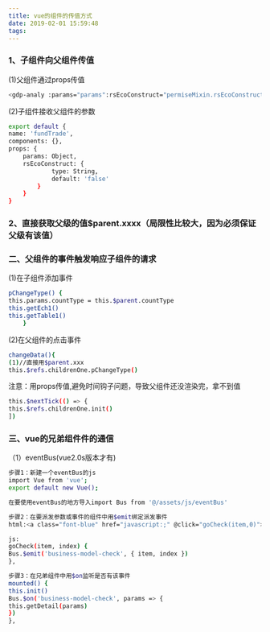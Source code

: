 ```yaml
---
title: vue的组件的传值方式
date: 2019-02-01 15:59:48
tags:
---
```

### 1、子组件向父组件传值
(1)父组件通过props传值
```bash
<gdp-analy :params="params":rsEcoConstruct="permiseMixin.rsEcoConstruct" ref="gdpAnaly"></gdp-analy>
```

(2)子组件接收父组件的参数
```bash
export default {
name: 'fundTrade',
components: {},
props: {
	params: Object,
	rsEcoConstruct: {
			type: String,
			default: 'false'
		}
	}
}
```

### 2、直接获取父级的值$parent.xxxx（局限性比较大，因为必须保证父级有该值）

### 二、父组件的事件触发响应子组件的请求
(1)在子组件添加事件
```bash
pChangeType() {
this.params.countType = this.$parent.countType
this.getEch1()
this.getTable1()
	}
```

(2)在父组件的点击事件
```bash
changeData(){
(1)//直接用$parent.xxx
this.$refs.childrenOne.pChangeType()	
```
注意：用props传值,避免时间钩子问题，导致父组件还没渲染完，拿不到值
```bash
this.$nextTick(() => {
this.$refs.childrenOne.init()	
])
```


### 三、vue的兄弟组件件的通信
（1）eventBus(vue2.0s版本才有)

```bash
步骤1：新建一个eventBus的js
import Vue from 'vue';
export default new Vue();

在要使用eventBus的地方导入import Bus from '@/assets/js/eventBus'
```
```bash
步骤2：在要派发参数或事件的组件中用$emit绑定派发事件
html:<a class="font-blue" href="javascript:;" @click="goCheck(item,0)">查看</a>

js:
goCheck(item, index) {
Bus.$emit('business-model-check', { item, index })
},
```
```bash
步骤3：在兄弟组件中用$on监听是否有该事件
mounted() {
this.init()
Bus.$on('business-model-check', params => {
this.getDetail(params)
})
},
```

